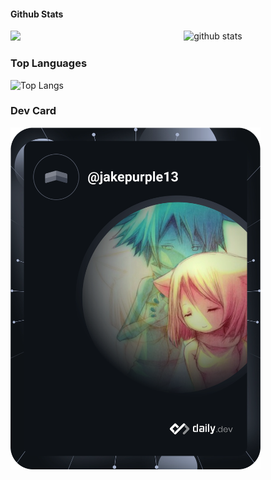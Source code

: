 <!-- ### Hi there 👋 -->

<!--
**jakepurple13/jakepurple13** is a ✨ _special_ ✨ repository because its `README.md` (this file) appears on your GitHub profile.

Here are some ideas to get you started:

- 🔭 I’m currently working on ...
- 🌱 I’m currently learning ...
- 👯 I’m looking to collaborate on ...
- 🤔 I’m looking for help with ...
- 💬 Ask me about ...
- 📫 How to reach me: ...
- 😄 Pronouns: ...
- ⚡ Fun fact: ...
-->

#### Github Stats
<img src="https://github-readme-stats.vercel.app/api?username=jakepurple13&show_icons=true&theme=darcula" alt="github stats" width="45%" align="right"/>
<img src="https://github-readme-streak-stats.herokuapp.com/?user=jakepurple13&theme=darcula" width="48%" >

### Top Languages
![Top Langs](https://github-readme-stats.vercel.app/api/top-langs/?username=jakepurple13&layout=compact&theme=darcula)

### Dev Card
<a href="https://app.daily.dev/DailyDevTips"><img src="https://github.com/jakepurple13/jakepurple13/blob/main/devcard.svg" width="400" alt="Jacob Rein's Dev Card"/></a>
